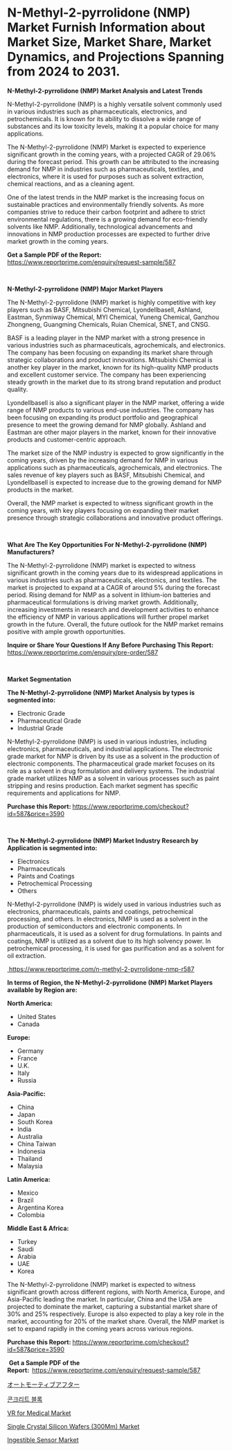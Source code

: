 <p><h1>N-Methyl-2-pyrrolidone (NMP) Market Furnish Information about Market Size, Market Share, Market Dynamics, and Projections Spanning from 2024 to 2031.</h1></p><p><strong>N-Methyl-2-pyrrolidone (NMP) Market Analysis and Latest Trends</strong></p>
<p><p>N-Methyl-2-pyrrolidone (NMP) is a highly versatile solvent commonly used in various industries such as pharmaceuticals, electronics, and petrochemicals. It is known for its ability to dissolve a wide range of substances and its low toxicity levels, making it a popular choice for many applications.</p><p>The N-Methyl-2-pyrrolidone (NMP) Market is expected to experience significant growth in the coming years, with a projected CAGR of 29.06% during the forecast period. This growth can be attributed to the increasing demand for NMP in industries such as pharmaceuticals, textiles, and electronics, where it is used for purposes such as solvent extraction, chemical reactions, and as a cleaning agent.</p><p>One of the latest trends in the NMP market is the increasing focus on sustainable practices and environmentally friendly solvents. As more companies strive to reduce their carbon footprint and adhere to strict environmental regulations, there is a growing demand for eco-friendly solvents like NMP. Additionally, technological advancements and innovations in NMP production processes are expected to further drive market growth in the coming years.</p></p>
<p><strong>Get a Sample PDF of the Report:&nbsp;</strong> <a href="https://www.reportprime.com/enquiry/request-sample/587">https://www.reportprime.com/enquiry/request-sample/587</a></p>
<p>&nbsp;</p>
<p><strong>N-Methyl-2-pyrrolidone (NMP) Major Market Players</strong></p>
<p><p>The N-Methyl-2-pyrrolidone (NMP) market is highly competitive with key players such as BASF, Mitsubishi Chemical, Lyondellbasell, Ashland, Eastman, Synmiway Chemical, MYI Chemical, Yuneng Chemical, Ganzhou Zhongneng, Guangming Chemicals, Ruian Chemical, SNET, and CNSG. </p><p>BASF is a leading player in the NMP market with a strong presence in various industries such as pharmaceuticals, agrochemicals, and electronics. The company has been focusing on expanding its market share through strategic collaborations and product innovations. Mitsubishi Chemical is another key player in the market, known for its high-quality NMP products and excellent customer service. The company has been experiencing steady growth in the market due to its strong brand reputation and product quality.</p><p>Lyondellbasell is also a significant player in the NMP market, offering a wide range of NMP products to various end-use industries. The company has been focusing on expanding its product portfolio and geographical presence to meet the growing demand for NMP globally. Ashland and Eastman are other major players in the market, known for their innovative products and customer-centric approach.</p><p>The market size of the NMP industry is expected to grow significantly in the coming years, driven by the increasing demand for NMP in various applications such as pharmaceuticals, agrochemicals, and electronics. The sales revenue of key players such as BASF, Mitsubishi Chemical, and Lyondellbasell is expected to increase due to the growing demand for NMP products in the market. </p><p>Overall, the NMP market is expected to witness significant growth in the coming years, with key players focusing on expanding their market presence through strategic collaborations and innovative product offerings.</p></p>
<p>&nbsp;</p>
<p><strong>What Are The Key Opportunities For N-Methyl-2-pyrrolidone (NMP) Manufacturers?</strong></p>
<p><p>The N-Methyl-2-pyrrolidone (NMP) market is expected to witness significant growth in the coming years due to its widespread applications in various industries such as pharmaceuticals, electronics, and textiles. The market is projected to expand at a CAGR of around 5% during the forecast period. Rising demand for NMP as a solvent in lithium-ion batteries and pharmaceutical formulations is driving market growth. Additionally, increasing investments in research and development activities to enhance the efficiency of NMP in various applications will further propel market growth in the future. Overall, the future outlook for the NMP market remains positive with ample growth opportunities.</p></p>
<p><strong>Inquire or Share Your Questions If Any Before Purchasing This Report:</strong> <a href="https://www.reportprime.com/enquiry/pre-order/587">https://www.reportprime.com/enquiry/pre-order/587</a></p>
<p>&nbsp;</p>
<p><strong>Market Segmentation</strong></p>
<p><strong>The N-Methyl-2-pyrrolidone (NMP) Market Analysis by types is segmented into:</strong></p>
<p><ul><li>Electronic Grade</li><li>Pharmaceutical Grade</li><li>Industrial Grade</li></ul></p>
<p><p>N-Methyl-2-pyrrolidone (NMP) is used in various industries, including electronics, pharmaceuticals, and industrial applications. The electronic grade market for NMP is driven by its use as a solvent in the production of electronic components. The pharmaceutical grade market focuses on its role as a solvent in drug formulation and delivery systems. The industrial grade market utilizes NMP as a solvent in various processes such as paint stripping and resins production. Each market segment has specific requirements and applications for NMP.</p></p>
<p><strong>Purchase this Report:&nbsp;</strong><a href="https://www.reportprime.com/checkout?id=587&price=3590">https://www.reportprime.com/checkout?id=587&price=3590</a></p>
<p>&nbsp;</p>
<p><strong>The N-Methyl-2-pyrrolidone (NMP) Market Industry Research by Application is segmented into:</strong></p>
<p><ul><li>Electronics</li><li>Pharmaceuticals</li><li>Paints and Coatings</li><li>Petrochemical Processing</li><li>Others</li></ul></p>
<p><p>N-Methyl-2-pyrrolidone (NMP) is widely used in various industries such as electronics, pharmaceuticals, paints and coatings, petrochemical processing, and others. In electronics, NMP is used as a solvent in the production of semiconductors and electronic components. In pharmaceuticals, it is used as a solvent for drug formulations. In paints and coatings, NMP is utilized as a solvent due to its high solvency power. In petrochemical processing, it is used for gas purification and as a solvent for oil extraction.</p></p>
<p><a href="https://www.reportprime.com/n-methyl-2-pyrrolidone-nmp-r587">&nbsp;https://www.reportprime.com/n-methyl-2-pyrrolidone-nmp-r587</a></p>
<p><strong>In terms of Region, the N-Methyl-2-pyrrolidone (NMP) Market Players available by Region are:</strong></p>
<p>
    <p> <strong> North America: </strong>
        <ul>
            <li>United States</li>
            <li>Canada</li>
        </ul>
        </p> 
    <p> <strong> Europe: </strong>
        <ul>
            <li>Germany</li>
            <li>France</li>
            <li>U.K.</li>
            <li>Italy</li>
            <li>Russia</li>
        </ul>
        </p> 
    <p> <strong> Asia-Pacific: </strong>
        <ul>
            <li>China</li>
            <li>Japan</li>
            <li>South Korea</li>
            <li>India</li>
            <li>Australia</li>
            <li>China Taiwan</li>
            <li>Indonesia</li>
            <li>Thailand</li>
            <li>Malaysia</li>
        </ul>
        </p> 
    <p> <strong> Latin America: </strong>
        <ul>
            <li>Mexico</li>
            <li>Brazil</li>
            <li>Argentina Korea</li>
            <li>Colombia</li>
        </ul>
        </p> 
    <p> <strong> Middle East & Africa: </strong>
        <ul>
            <li>Turkey</li>
            <li>Saudi</li>
            <li>Arabia</li>
            <li>UAE</li>
            <li>Korea</li>
        </ul>
    </p>
    </p>
<p><p>The N-Methyl-2-pyrrolidone (NMP) market is expected to witness significant growth across different regions, with North America, Europe, and Asia-Pacific leading the market. In particular, China and the USA are projected to dominate the market, capturing a substantial market share of 30% and 25% respectively. Europe is also expected to play a key role in the market, accounting for 20% of the market share. Overall, the NMP market is set to expand rapidly in the coming years across various regions.</p></p>
<p><strong>Purchase this Report: </strong><a href="https://www.reportprime.com/checkout?id=587&price=3590">https://www.reportprime.com/checkout?id=587&price=3590</a></p>
<p>&nbsp;<strong>Get a Sample PDF of the Report:&nbsp;&nbsp;</strong><a href="https://www.reportprime.com/enquiry/request-sample/587">https://www.reportprime.com/enquiry/request-sample/587</a></p>
<p><strong></strong></p>
<p><p><a href="https://medium.com/@saigekulas/%E8%87%AA%E5%8B%95%E8%BB%8A%E3%82%A2%E3%83%95%E3%82%BF%E3%83%BC%E3%83%9E%E3%83%BC%E3%82%B1%E3%83%83%E3%83%88%E3%81%AE%E3%82%B7%E3%82%A7%E3%82%A2-%E3%82%B5%E3%82%A4%E3%82%BA-%E3%83%88%E3%83%AC%E3%83%B3%E3%83%89-%E7%94%A3%E6%A5%AD%E5%88%86%E6%9E%90%E3%83%AC%E3%83%9D%E3%83%BC%E3%83%88-%E5%BF%9C%E7%94%A8-%E4%B9%97%E7%94%A8%E8%BB%8A-%E5%95%86%E7%94%A8%E8%BB%8A-%E3%82%BF%E3%82%A4%E3%83%97-%E3%82%AC%E3%82%BD%E3%83%AA%E3%83%B3-%E3%83%87%E3%82%A3%E3%83%BC%E3%82%BC%E3%83%AB-%E3%81%8A%E3%82%88%E3%81%B32024%E5%B9%B4%E3%81%8B%E3%82%892031%E5%B9%B4%E3%81%BE%E3%81%A7%E3%81%AE%E4%BA%88%E6%B8%AC-7ba586766c4d">オートモーティブアフター</a></p><p><a href="https://medium.com/@carolynurton5656/%EC%BD%98%ED%81%AC%EB%A6%AC%ED%8A%B8-%EB%B8%94%EB%A1%9D-%EC%82%B0%EC%97%85-%EB%B6%84%EC%84%9D-%EB%B3%B4%EA%B3%A0%EC%84%9C-%EC%8B%9C%EC%9E%A5-%EA%B7%9C%EB%AA%A8%EB%8A%94-%EC%97%B0%ED%8F%89%EA%B7%A0-%EC%84%B1%EC%9E%A5%EC%9C%A8-14-3-%EB%A1%9C-%EC%84%B1%EC%9E%A5%ED%95%98%EA%B3%A0-%EC%9D%91%EC%9A%A9-%EB%B6%84%EC%95%BC-%EC%9C%A0%ED%98%95-%EB%B0%8F-%EC%A7%80%EC%97%AD%EC%97%90-%EB%94%B0%EB%9D%BC-2024%EB%85%84%EB%B6%80%ED%84%B0-2031%EB%85%84%EA%B9%8C%EC%A7%80-%EC%98%88%EC%B8%A1%EB%90%A9%EB%8B%88%EB%8B%A4-d2300b715329">콘크리트 블록</a></p><p><a href="https://issuu.com/reportprime-2/docs/vr-for-medical-market-size-2030.pptx">VR for Medical Market</a></p><p><a href="https://medium.com/@alicemcglynn2022/global-single-crystal-silicon-wafers-300mm-industry-types-applications-market-players-600571199b57">Single Crystal Silicon Wafers (300Mm) Market</a></p><p><a href="https://medium.com/@alicemcglynn2022/global-ingestible-sensor-market-size-is-expected-to-experience-a-cagr-of-5-2-786fa12ea563">Ingestible Sensor Market</a></p></p>